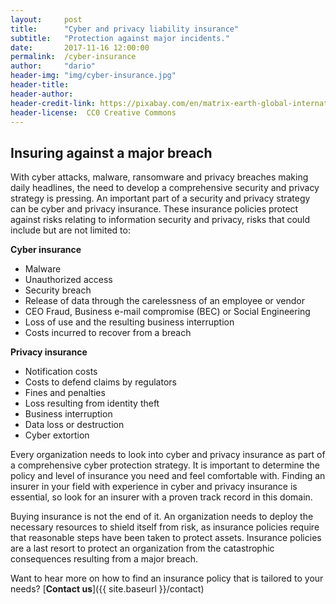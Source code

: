 ```yaml
---
layout:     post
title:      "Cyber and privacy liability insurance"
subtitle:   "Protection against major incidents."
date:       2017-11-16 12:00:00
permalink:  /cyber-insurance
author:     "dario"
header-img: "img/cyber-insurance.jpg"
header-title:
header-author:
header-credit-link: https://pixabay.com/en/matrix-earth-global-international-2502958/
header-license:  CC0 Creative Commons
---
```


## Insuring against a major breach
With cyber attacks, malware, ransomware and privacy breaches making daily headlines, the need to develop a comprehensive security and privacy strategy is pressing. An important part of a security and privacy strategy can be cyber and privacy insurance. These insurance policies protect against risks relating to information security and privacy, risks that could include but are not limited to:

**Cyber insurance**

* Malware
* Unauthorized access
* Security breach
* Release of data through the carelessness of an employee or vendor
* CEO Fraud, Business e-mail compromise (BEC) or Social Engineering
* Loss of use and the resulting business interruption
* Costs incurred to recover from a breach

**Privacy insurance**

* Notification costs
* Costs to defend claims by regulators
* Fines and penalties
* Loss resulting from identity theft
* Business interruption
* Data loss or destruction
* Cyber extortion

Every organization needs to look into cyber and privacy insurance as part of a comprehensive cyber protection strategy. It is important to determine the policy and level of insurance you need and feel comfortable with. Finding an insurer in your field with experience in cyber and privacy insurance is essential, so look for an insurer with a proven track record in this domain.

Buying insurance is not the end of it. An organization needs to deploy the necessary resources to shield itself from risk, as insurance policies require that reasonable steps have been taken to protect assets. Insurance policies are a last resort to protect an organization from the catastrophic consequences resulting from a major breach.

Want to hear more on how to find an insurance policy that is tailored to your needs? [**Contact us**]({{ site.baseurl }}/contact)
